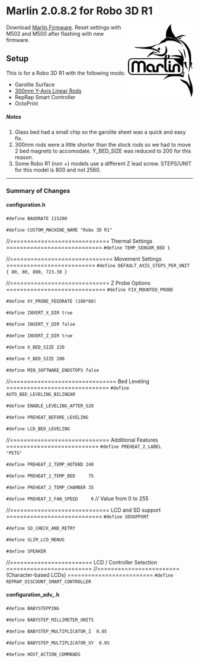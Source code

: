 # Marlin 2.0.8.2 for Robo 3D R1

<img align="right" width=175 src="buildroot/share/pixmaps/logo/marlin-250.png" />

Download [Marlin Firmware](https://marlinfw.org/).
Reset settings with M502 and M500 after flashing with new firmware.

## Setup

This is for a Robo 3D R1 with the following mods:
* Garolite Surface
* [300mm Y-Axis Linear Rods](https://amzn.to/3cceJ6K)
* RepRap Smart Controller
* OctoPrint

##### Notes
1. Glass bed had a small chip so the garolite sheet was a quick and easy fix.
2. 300mm rods were a little shorter than the stock rods so we had to move 2 bed magnets to accomodate. Y_BED_SIZE was reduced to 200 for this reason.
3. Some Robo R1 (non +) models use a different Z lead screw. STEPS/UNIT for this model is 800 and not 2560.

---
### Summary of Changes

#### configuration.h
`#define BAUDRATE 115200`

`#define CUSTOM_MACHINE_NAME "Robo 3D R1"`

//============================= Thermal Settings ============================
`#define TEMP_SENSOR_BED 1`

//============================== Movement Settings ==========================
`#define DEFAULT_AXIS_STEPS_PER_UNIT   { 80, 80, 800, 723.38 }`

//============================= Z Probe Options =============================
`#define FIX_MOUNTED_PROBE`

`#define XY_PROBE_FEEDRATE (180*60)`


`#define INVERT_X_DIR true`

`#define INVERT_Y_DIR false`

`#define INVERT_Z_DIR true`


`#define X_BED_SIZE 220`

`#define Y_BED_SIZE 200`


`#define MIN_SOFTWARE_ENDSTOPS false`

//=============================== Bed Leveling ==============================
`#define AUTO_BED_LEVELING_BILINEAR`

`#define ENABLE_LEVELING_AFTER_G28`

`#define PREHEAT_BEFORE_LEVELING`

`#define LCD_BED_LEVELING`

//============================= Additional Features ===========================
`#define PREHEAT_2_LABEL       "PETG"`

`#define PREHEAT_2_TEMP_HOTEND 240`

`#define PREHEAT_2_TEMP_BED     75`

`#define PREHEAT_2_TEMP_CHAMBER 35`

`#define PREHEAT_2_FAN_SPEED     0` // Value from 0 to 255

//============================= LCD and SD support ============================
`#define SDSUPPORT`

`#define SD_CHECK_AND_RETRY`

`#define SLIM_LCD_MENUS`

`#define SPEAKER`

//======================== LCD / Controller Selection =========================
//========================   (Character-based LCDs)   =========================
`#define REPRAP_DISCOUNT_SMART_CONTROLLER`

#### configuration_adv_.h
`#define BABYSTEPPING`

`#define BABYSTEP_MILLIMETER_UNITS`

`#define BABYSTEP_MULTIPLICATOR_Z  0.05`

`#define BABYSTEP_MULTIPLICATOR_XY  0.05`


`#define HOST_ACTION_COMMANDS`